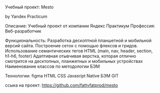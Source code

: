  Учебный проект: Mesto
 
 by Yandex Practicum

Описание: Учебный проект от компании Яндекс Практикум Профессия: Веб-разработчик

Функциональность: Разработка дескоптной планшетной и мобильной версий сайта.
Построение сеток с помощью флексов и гридов.
Использование семантических тегов HTML (main, nav, header, section, h1-h6, footer)
Адаптивная отывчивая верстка, которая отлично смотрится на десктопных, планжетных и мобильных устройствах
Наименование классов по методологии БЭМ 

Технологии:
figma
HTML
CSS 
Javasript Native
БЭМ 
GIT 

ссыка на проект: https://github.com/fattyfatprod/mesto
